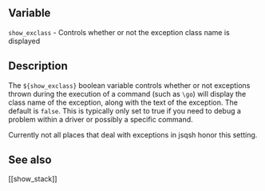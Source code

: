 ## Variable

  `show_exclass` - Controls whether or not the exception class name is displayed

## Description

  The `${show_exclass}` boolean variable controls whether or not exceptions
  thrown during the execution of a command (such as `\go`) will display
  the class name of the exception, along with the text of the exception. The
  default is `false`. This is typically only set to true if you need to 
  debug a problem within a driver or possibly a specific command.
   
  Currently not all places that deal with exceptions in jsqsh honor this
  setting.
   
## See also

  [[show_stack]]
